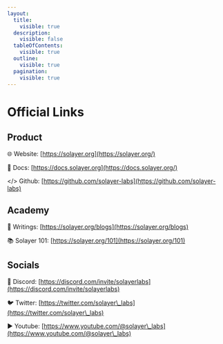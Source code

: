 ```yaml
---
layout:
  title:
    visible: true
  description:
    visible: false
  tableOfContents:
    visible: true
  outline:
    visible: true
  pagination:
    visible: true
---
```


# Official Links

## Product

🌐 Website: [https://solayer.org](https://solayer.org/)

📄 Docs: [https://docs.solayer.org](https://docs.solayer.org/)

\</> Github: [https://github.com/solayer-labs](https://github.com/solayer-labs)

## Academy

📝 Writings: [https://solayer.org/blogs](https://solayer.org/blogs)

:books:  Solayer 101: [https://solayer.org/101](https://solayer.org/101)

## Socials&#x20;

💬 Discord: [https://discord.com/invite/solayerlabs](https://discord.com/invite/solayerlabs)

🐦 Twitter: [https://twitter.com/solayer\_labs](https://twitter.com/solayer\_labs)

▶️ Youtube: [https://www.youtube.com/@solayer\_labs](https://www.youtube.com/@solayer\_labs)
